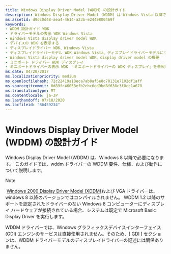 ```yaml
---
title: Windows Display Driver Model (WDDM) の設計ガイド
description: Windows Display Driver Model (WDDM) は Windows Vista 以降で使用でき、windows 8 以降で必要です。 このセクションでは、WDDM ドライバーの要件、仕様、および動作について説明します。
ms.assetid: d9dc0d48-aea4-4614-a23b-e2449800469f
keywords:
- WDDM 設計ガイド WDK
- ドライバーモデルの表示 WDK Windows Vista
- Windows Vista display driver model WDK
- デバイスの WDK を表示する
- ディスプレイドライバー WDK、Windows Vista
- ディスプレイドライバーモデル WDK Windows Vista、ディスプレイドライバーモデルについて
- Windows Vista display driver model WDK、display driver model の概要
- ミニポート ドライバー WDK ディスプレイ
- ミニポートドライバーの表示 WDK 「ミニポートドライバーの WDK ディスプレイ」を参照してください。
ms.date: 04/20/2017
ms.localizationpriority: medium
ms.openlocfilehash: 72c22419a18eca7ab8af5e8c70131e7102df1aff
ms.sourcegitcommit: 0d89fc46058efb2ebc6ed9bd8f638c3f8cc1a678
ms.translationtype: MT
ms.contentlocale: ja-JP
ms.lasthandoff: 07/18/2020
ms.locfileid: "86459234"
---
```

# <a name="windows-display-driver-model-wddm-design-guide"></a>Windows Display Driver Model (WDDM) の設計ガイド

Windows Display Driver Model (WDDM) は、Windows 8 以降で必要になります。 このガイドでは、wddm ドライバーの WDDM 要件、仕様、および動作について説明します。

> [!NOTE]
>
> [Windows 2000 Display Driver Model (XDDM)](windows-2000-display-driver-model-design-guide.md)および VGA ドライバーは、windows 8 以降のバージョンではコンパイルされません。 WDDM 1.2 以降のサポートを認定されたドライバーのない Windows 8 コンピューターにディスプレイ ハードウェアが接続されている場合、システムは既定で Microsoft Basic Display Driver を実行します。
>
> WDDM ドライバーでは、Windows グラフィックスデバイスインターフェイス (GDI) エンジンのサービスは直接使用されません。そのため、[ [GDI](gdi.md) ] セクションは、WDDM ドライバーモデルのディスプレイドライバーの記述には関係ありません。
